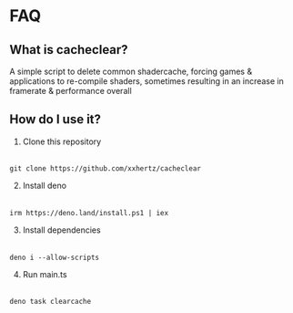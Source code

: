 # FAQ

## What is cacheclear?
A simple script to delete common shadercache, forcing games & applications to re-compile shaders, sometimes resulting in an increase in framerate & performance overall

## How do I use it?

1. Clone this repository
###### 
	git clone https://github.com/xxhertz/cacheclear
2. Install deno
######
	irm https://deno.land/install.ps1 | iex
3. Install dependencies
######
	deno i --allow-scripts

4. Run main.ts
######
	deno task clearcache